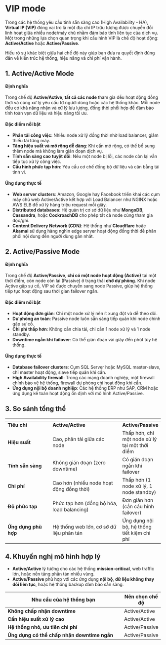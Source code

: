 # VIP mode

Trong các hệ thống yêu cầu tính sẵn sàng cao (High Availability - HA), **Virtual IP (VIP)** đóng vai trò là một địa chỉ IP trừu tượng được chuyển đổi linh hoạt giữa nhiều node/máy chủ nhằm đảm bảo tính liên tục của dịch vụ. Một trong những lựa chọn quan trọng khi cấu hình VIP là chế độ hoạt động: **Active/Active** hoặc **Active/Passive**.

Hiểu rõ sự khác biệt giữa hai chế độ này giúp bạn đưa ra quyết định đúng đắn về kiến trúc hệ thống, hiệu năng và chi phí vận hành.

## 1. Active/Active Mode

#### Định nghĩa

Trong chế độ **Active/Active**, **tất cả các node** tham gia đều hoạt động đồng thời và cùng xử lý yêu cầu từ người dùng hoặc các hệ thống khác. Mỗi node đều có khả năng nhận và xử lý lưu lượng, đồng thời phối hợp để đảm bảo tính toàn vẹn dữ liệu và hiệu năng tối ưu.

#### Đặc điểm nổi bật

* **Phân tải công việc**: Nhiều node xử lý đồng thời nhờ load balancer, giảm thiểu tải từng máy.
* **Tăng hiệu suất và mở rộng dễ dàng**: Khi cần mở rộng, có thể bổ sung thêm node mà không làm gián đoạn dịch vụ.
* **Tính sẵn sàng cao tuyệt đối**: Nếu một node bị lỗi, các node còn lại vẫn tiếp tục xử lý công việc.
* **Cấu hình phức tạp hơn**: Yêu cầu cơ chế đồng bộ dữ liệu và cân bằng tải tinh vi.

#### Ứng dụng thực tế

* **Web server clusters**: Amazon, Google hay Facebook triển khai các cụm máy chủ web Active/Active kết hợp với Load Balancer như NGINX hoặc AWS ELB để xử lý hàng triệu request mỗi giây.
* **Distributed databases**: Hệ quản trị cơ sở dữ liệu như **MongoDB**, **Cassandra**, hoặc **CockroachDB** cho phép tất cả node cùng tham gia đọc/ghi.
* **Content Delivery Network (CDN)**: Hệ thống như **Cloudflare** hoặc **Akamai** sử dụng hàng nghìn edge server hoạt động đồng thời để phân phối nội dung đến người dùng gần nhất.

## 2. Active/Passive Mode

#### Định nghĩa

Trong chế độ **Active/Passive**, **chỉ có một node hoạt động (Active)** tại một thời điểm, còn node còn lại (Passive) ở trạng thái **chờ dự phòng**. Khi node Active gặp sự cố, VIP sẽ được chuyển sang node Passive, giúp hệ thống tiếp tục hoạt động sau thời gian failover ngắn.

#### Đặc điểm nổi bật

* **Hoạt động đơn giản**: Chỉ một node xử lý nên ít xung đột và dễ theo dõi.
* **Dự phòng an toàn**: Passive node luôn sẵn sàng tiếp quản khi node chính gặp sự cố.
* **Chi phí thấp hơn**: Không cần chia tải, chỉ cần 1 node xử lý và 1 node standby.
* **Downtime ngắn khi failover**: Có thể gián đoạn vài giây đến phút tùy hệ thống.

#### Ứng dụng thực tế

* **Database failover clusters**: Cụm SQL Server hoặc MySQL master-slave, chỉ master hoạt động, slave tiếp quản khi cần.
* **High Availability firewall**: Trong các mạng doanh nghiệp, một firewall chính bảo vệ hệ thống, firewall dự phòng chỉ hoạt động khi cần.
* **Ứng dụng nội bộ doanh nghiệp**: Các hệ thống ERP như SAP, CRM hoặc ứng dụng kế toán hoạt động ổn định với mô hình Active/Passive.

## 3. So sánh tổng thể

<table data-header-hidden><thead><tr><th width="184"></th><th width="273"></th><th></th></tr></thead><tbody><tr><td><strong>Tiêu chí</strong></td><td><strong>Active/Active</strong></td><td><strong>Active/Passive</strong></td></tr><tr><td><strong>Hiệu suất</strong></td><td>Cao, phân tải giữa các node</td><td>Thấp hơn, chỉ một node xử lý tại một thời điểm</td></tr><tr><td><strong>Tính sẵn sàng</strong></td><td>Không gián đoạn (zero downtime)</td><td>Có gián đoạn ngắn khi failover</td></tr><tr><td><strong>Chi phí</strong></td><td>Cao hơn (nhiều node hoạt động đồng thời)</td><td>Thấp hơn (1 node xử lý, 1 node standby)</td></tr><tr><td><strong>Độ phức tạp</strong></td><td>Phức tạp hơn (đồng bộ hóa, load balancing)</td><td>Đơn giản hơn (cần cấu hình failover)</td></tr><tr><td><strong>Ứng dụng phù hợp</strong></td><td>Hệ thống web lớn, cơ sở dữ liệu phân tán</td><td>Ứng dụng nội bộ, hệ thống tiết kiệm chi phí</td></tr></tbody></table>

## 4. Khuyến nghị mô hình hợp lý

* **Active/Active** lý tưởng cho các hệ thống **mission-critical**, web traffic lớn, hoặc nền tảng phân tán nhiều vùng.
* **Active/Passive** phù hợp với các ứng dụng **nội bộ**, **dữ liệu không thay đổi liên tục**, hoặc hệ thống backup đảm bảo sẵn sàng.

<table><thead><tr><th width="469">Nhu cầu của hệ thống bạn</th><th>Nên chọn chế độ</th></tr></thead><tbody><tr><td><strong>Không chấp nhận downtime</strong></td><td>Active/Active</td></tr><tr><td><strong>Cần hiệu suất xử lý cao</strong></td><td>Active/Active</td></tr><tr><td><strong>Hệ thống nhỏ, ưu tiên chi phí</strong></td><td>Active/Passive</td></tr><tr><td><strong>Ứng dụng có thể chấp nhận downtime ngắn</strong></td><td>Active/Passive</td></tr></tbody></table>
